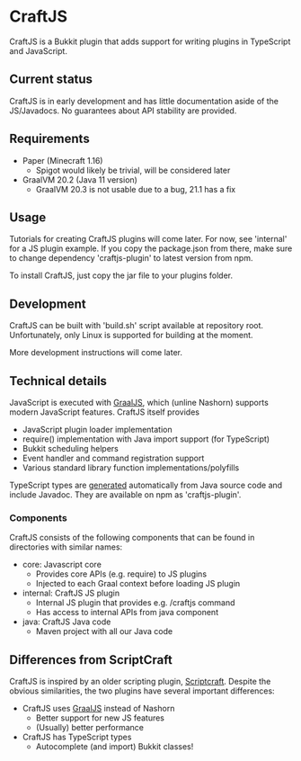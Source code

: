 # CraftJS
CraftJS is a Bukkit plugin that adds support for writing plugins in TypeScript
and JavaScript.

## Current status
CraftJS is in early development and has little documentation aside of the
JS/Javadocs. No guarantees about API stability are provided.

## Requirements
* Paper (Minecraft 1.16)
  * Spigot would likely be trivial, will be considered later
* GraalVM 20.2 (Java 11 version)
  * GraalVM 20.3 is not usable due to a bug, 21.1 has a fix

## Usage
Tutorials for creating CraftJS plugins will come later. For now, see 'internal'
for a JS plugin example. If you copy the package.json from there, make sure to
change dependency 'craftjs-plugin' to latest version from npm.

To install CraftJS, just copy the jar file to your plugins folder.

## Development
CraftJS can be built with 'build.sh' script available at repository root.
Unfortunately, only Linux is supported for building at the moment.

More development instructions will come later.

## Technical details
JavaScript is executed with [GraalJS](https://github.com/oracle/graaljs), which
(unline Nashorn) supports modern JavaScript features. CraftJS itself provides

* JavaScript plugin loader implementation
* require() implementation with Java import support (for TypeScript)
* Bukkit scheduling helpers
* Event handler and command registration support
* Various standard library function implementations/polyfills

TypeScript types are [generated](https://github.com/bensku/java-ts-bind)
automatically from Java source code and include Javadoc. They are available
on npm as 'craftjs-plugin'.

### Components
CraftJS consists of the following components that can be found in directories
with similar names:
* core: Javascript core
  * Provides core APIs (e.g. require) to JS plugins
  * Injected to each Graal context before loading JS plugin
* internal: CraftJS JS plugin
  * Internal JS plugin that provides e.g. /craftjs command
  * Has access to internal APIs from java component
* java: CraftJS Java code
  * Maven project with all our Java code

## Differences from ScriptCraft
CraftJS is inspired by an older scripting plugin,
[Scriptcraft](https://github.com/walterhiggins/ScriptCraft). Despite the
obvious similarities, the two plugins have several important differences:

* CraftJS uses [GraalJS](https://github.com/oracle/graaljs) instead of Nashorn
  * Better support for new JS features
  * (Usually) better performance
* CraftJS has TypeScript types
  * Autocomplete (and import) Bukkit classes!
